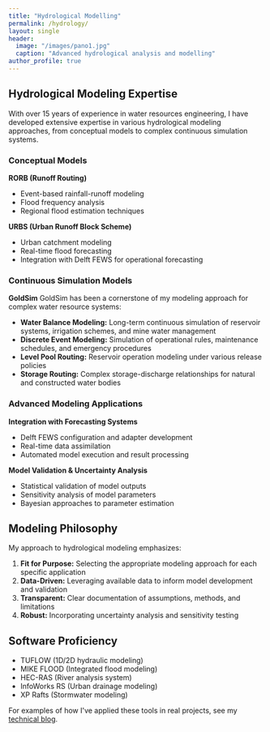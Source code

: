 ```yaml
---
title: "Hydrological Modelling"
permalink: /hydrology/
layout: single
header:
  image: "/images/pano1.jpg"
  caption: "Advanced hydrological analysis and modelling"
author_profile: true
---
```



## Hydrological Modeling Expertise

With over 15 years of experience in water resources engineering, I have developed extensive expertise in various hydrological modeling approaches, from conceptual models to complex continuous simulation systems.

### Conceptual Models

**RORB (Runoff Routing)**
- Event-based rainfall-runoff modeling
- Flood frequency analysis
- Regional flood estimation techniques

**URBS (Urban Runoff Block Scheme)**
- Urban catchment modeling
- Real-time flood forecasting
- Integration with Delft FEWS for operational forecasting

### Continuous Simulation Models

**GoldSim**
GoldSim has been a cornerstone of my modeling approach for complex water resource systems:

- **Water Balance Modeling:** Long-term continuous simulation of reservoir systems, irrigation schemes, and mine water management
- **Discrete Event Modeling:** Simulation of operational rules, maintenance schedules, and emergency procedures
- **Level Pool Routing:** Reservoir operation modeling under various release policies
- **Storage Routing:** Complex storage-discharge relationships for natural and constructed water bodies

### Advanced Modeling Applications

**Integration with Forecasting Systems**
- Delft FEWS configuration and adapter development
- Real-time data assimilation
- Automated model execution and result processing

**Model Validation & Uncertainty Analysis**
- Statistical validation of model outputs
- Sensitivity analysis of model parameters
- Bayesian approaches to parameter estimation

## Modeling Philosophy

My approach to hydrological modeling emphasizes:

1. **Fit for Purpose:** Selecting the appropriate modeling approach for each specific application
2. **Data-Driven:** Leveraging available data to inform model development and validation
3. **Transparent:** Clear documentation of assumptions, methods, and limitations
4. **Robust:** Incorporating uncertainty analysis and sensitivity testing

## Software Proficiency

- TUFLOW (1D/2D hydraulic modeling)
- MIKE FLOOD (Integrated flood modeling)
- HEC-RAS (River analysis system)
- InfoWorks RS (Urban drainage modeling)
- XP Rafts (Stormwater modeling)

For examples of how I've applied these tools in real projects, see my [technical blog](/datascience/).
